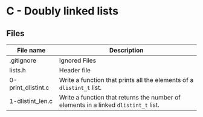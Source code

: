 # C - Doubly linked lists

## Files

| File name          | Description                                                                         |
| ------------------ | ----------------------------------------------------------------------------------- |
| .gitignore         | Ignored Files                                                                       |
| lists.h            | Header file                                                                         |
| 0-print_dlistint.c | Write a function that prints all the elements of a `dlistint_t` list.               |
| 1-dlistint_len.c   | Write a function that returns the number of elements in a linked `dlistint_t` list. |
